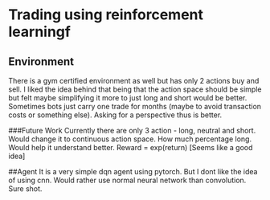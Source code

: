 # Trading using reinforcement learningf
## Environment
There is a gym certified environment as well but has only 2 actions buy and sell. I liked the idea behind that being that the action space should be simple but felt maybe simplifying it more to just long and short would be better. 
Sometimes bots just carry one trade for months (maybe to avoid transaction costs or something else). Asking for a perspective thus is better.

###Future Work
Currently there are only 3 action - long, neutral and short. Would change it to continuous action space. How much percentage long. Would help it understand better. Reward = exp(return) [Seems like a good idea]

##Agent
It is a very simple dqn agent using pytorch. But I dont like the idea of using cnn. Would rather use normal neural network than convolution. Sure shot.